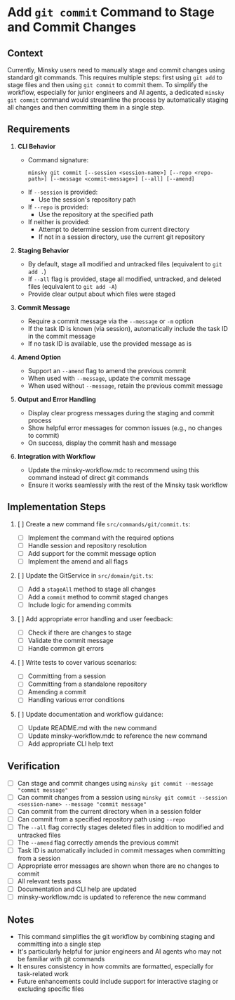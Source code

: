 # Add `git commit` Command to Stage and Commit Changes

## Context

Currently, Minsky users need to manually stage and commit changes using standard git commands. This requires multiple steps: first using `git add` to stage files and then using `git commit` to commit them. To simplify the workflow, especially for junior engineers and AI agents, a dedicated `minsky git commit` command would streamline the process by automatically staging all changes and then committing them in a single step.

## Requirements

1. **CLI Behavior**

   - Command signature:
     ```
     minsky git commit [--session <session-name>] [--repo <repo-path>] [--message <commit-message>] [--all] [--amend]
     ```
   - If `--session` is provided:
     - Use the session's repository path
   - If `--repo` is provided:
     - Use the repository at the specified path
   - If neither is provided:
     - Attempt to determine session from current directory
     - If not in a session directory, use the current git repository

2. **Staging Behavior**

   - By default, stage all modified and untracked files (equivalent to `git add .`)
   - If `--all` flag is provided, stage all modified, untracked, and deleted files (equivalent to `git add -A`)
   - Provide clear output about which files were staged

3. **Commit Message**

   - Require a commit message via the `--message` or `-m` option
   - If the task ID is known (via session), automatically include the task ID in the commit message
   - If no task ID is available, use the provided message as is

4. **Amend Option**

   - Support an `--amend` flag to amend the previous commit
   - When used with `--message`, update the commit message
   - When used without `--message`, retain the previous commit message

5. **Output and Error Handling**

   - Display clear progress messages during the staging and commit process
   - Show helpful error messages for common issues (e.g., no changes to commit)
   - On success, display the commit hash and message

6. **Integration with Workflow**
   - Update the minsky-workflow.mdc to recommend using this command instead of direct git commands
   - Ensure it works seamlessly with the rest of the Minsky task workflow

## Implementation Steps

1. [ ] Create a new command file `src/commands/git/commit.ts`:

   - [ ] Implement the command with the required options
   - [ ] Handle session and repository resolution
   - [ ] Add support for the commit message option
   - [ ] Implement the amend and all flags

2. [ ] Update the GitService in `src/domain/git.ts`:

   - [ ] Add a `stageAll` method to stage all changes
   - [ ] Add a `commit` method to commit staged changes
   - [ ] Include logic for amending commits

3. [ ] Add appropriate error handling and user feedback:

   - [ ] Check if there are changes to stage
   - [ ] Validate the commit message
   - [ ] Handle common git errors

4. [ ] Write tests to cover various scenarios:

   - [ ] Committing from a session
   - [ ] Committing from a standalone repository
   - [ ] Amending a commit
   - [ ] Handling various error conditions

5. [ ] Update documentation and workflow guidance:
   - [ ] Update README.md with the new command
   - [ ] Update minsky-workflow.mdc to reference the new command
   - [ ] Add appropriate CLI help text

## Verification

- [ ] Can stage and commit changes using `minsky git commit --message "commit message"`
- [ ] Can commit changes from a session using `minsky git commit --session <session-name> --message "commit message"`
- [ ] Can commit from the current directory when in a session folder
- [ ] Can commit from a specified repository path using `--repo`
- [ ] The `--all` flag correctly stages deleted files in addition to modified and untracked files
- [ ] The `--amend` flag correctly amends the previous commit
- [ ] Task ID is automatically included in commit messages when committing from a session
- [ ] Appropriate error messages are shown when there are no changes to commit
- [ ] All relevant tests pass
- [ ] Documentation and CLI help are updated
- [ ] minsky-workflow.mdc is updated to reference the new command

## Notes

- This command simplifies the git workflow by combining staging and committing into a single step
- It's particularly helpful for junior engineers and AI agents who may not be familiar with git commands
- It ensures consistency in how commits are formatted, especially for task-related work
- Future enhancements could include support for interactive staging or excluding specific files

